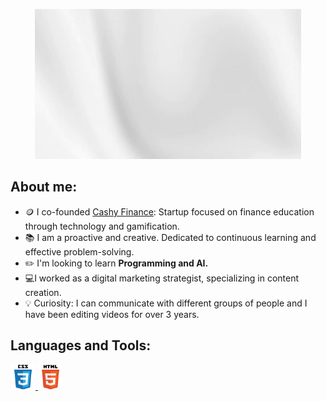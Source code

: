 <p align="center">
  <img src="https://github.com/leeunam/leeunam/raw/main/assets/header-github.gif" alt="Hello, I'm Leunam">
</p>

## About me:

- 🪙 I co-founded [Cashy Finance](https://www.instagram.com/cashy.finance/): Startup focused on finance education through technology and gamification.
- 📚 I am a proactive and creative. Dedicated to continuous learning and effective problem-solving.
- ✏️ I'm looking to learn **Programming and AI.**
- 💻I worked as a digital marketing strategist, specializing in content creation.
- 💡 Curiosity: I can communicate with different groups of people and I have been editing videos for over 3 years.

## Languages and Tools:
<p align="left"> <a href="https://www.w3schools.com/css/" target="_blank" rel="noreferrer"> <img src="https://raw.githubusercontent.com/devicons/devicon/master/icons/css3/css3-original-wordmark.svg" alt="css3" width="40" height="40"/> </a> <a href="https://www.w3.org/html/" target="_blank" rel="noreferrer"> <img src="https://raw.githubusercontent.com/devicons/devicon/master/icons/html5/html5-original-wordmark.svg" alt="html5" width="40" height="40"/> </a> </p>
